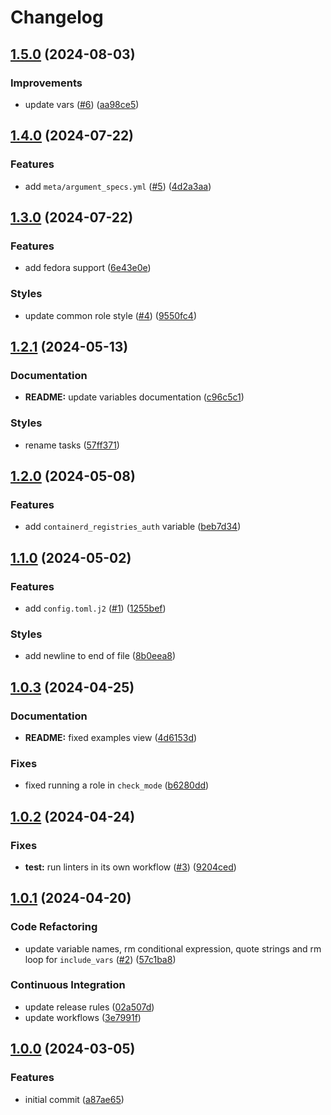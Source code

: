# Changelog

## [1.5.0](https://github.com/antmelekhin/ansible-role-containerd/compare/v1.4.0...v1.5.0) (2024-08-03)


### Improvements

* update vars ([#6](https://github.com/antmelekhin/ansible-role-containerd/issues/6)) ([aa98ce5](https://github.com/antmelekhin/ansible-role-containerd/commit/aa98ce53311bf2aca7054d6c00036ffc754da29e))

## [1.4.0](https://github.com/antmelekhin/ansible-role-containerd/compare/v1.3.0...v1.4.0) (2024-07-22)


### Features

* add `meta/argument_specs.yml` ([#5](https://github.com/antmelekhin/ansible-role-containerd/issues/5)) ([4d2a3aa](https://github.com/antmelekhin/ansible-role-containerd/commit/4d2a3aa4d060a425ad28e90797c92f084e2bc9e2))

## [1.3.0](https://github.com/antmelekhin/ansible-role-containerd/compare/v1.2.1...v1.3.0) (2024-07-22)


### Features

* add fedora support ([6e43e0e](https://github.com/antmelekhin/ansible-role-containerd/commit/6e43e0ef4e4ca906673fafb41976a14bb324960f))


### Styles

* update common role style ([#4](https://github.com/antmelekhin/ansible-role-containerd/issues/4)) ([9550fc4](https://github.com/antmelekhin/ansible-role-containerd/commit/9550fc45b28b6bbbae16450f3f340353e3088ff1))

## [1.2.1](https://github.com/antmelekhin/ansible-role-containerd/compare/v1.2.0...v1.2.1) (2024-05-13)


### Documentation

* **README:** update variables documentation ([c96c5c1](https://github.com/antmelekhin/ansible-role-containerd/commit/c96c5c1fe23e6ffad02539e0903ca37859636e3e))


### Styles

* rename tasks ([57ff371](https://github.com/antmelekhin/ansible-role-containerd/commit/57ff37179bcb08605aa850bc37bfb06d054d2280))

## [1.2.0](https://github.com/antmelekhin/ansible-role-containerd/compare/v1.1.0...v1.2.0) (2024-05-08)


### Features

* add `containerd_registries_auth` variable ([beb7d34](https://github.com/antmelekhin/ansible-role-containerd/commit/beb7d347c5894ca17f14f963f4609e3847fa1faa))

## [1.1.0](https://github.com/antmelekhin/ansible-role-containerd/compare/v1.0.3...v1.1.0) (2024-05-02)


### Features

* add `config.toml.j2` ([#1](https://github.com/antmelekhin/ansible-role-containerd/issues/1)) ([1255bef](https://github.com/antmelekhin/ansible-role-containerd/commit/1255bef409c6ba896693b2a3e8f4f9fd2f36c36f))


### Styles

* add newline to end of file ([8b0eea8](https://github.com/antmelekhin/ansible-role-containerd/commit/8b0eea8731e64d69a2f28c76a6503fa64bd2d84c))

## [1.0.3](https://github.com/antmelekhin/ansible-role-containerd/compare/v1.0.2...v1.0.3) (2024-04-25)


### Documentation

* **README:** fixed examples view ([4d6153d](https://github.com/antmelekhin/ansible-role-containerd/commit/4d6153dfc9625dccb9d7960877588e5795e35773))


### Fixes

* fixed running a role in `check_mode` ([b6280dd](https://github.com/antmelekhin/ansible-role-containerd/commit/b6280ddb22aa357e6ed5674ac278ebada0be0665))

## [1.0.2](https://github.com/antmelekhin/ansible-role-containerd/compare/v1.0.1...v1.0.2) (2024-04-24)


### Fixes

* **test:** run linters in its own workflow ([#3](https://github.com/antmelekhin/ansible-role-containerd/issues/3)) ([9204ced](https://github.com/antmelekhin/ansible-role-containerd/commit/9204ced419366313fd7480d906110ce07fb3fedc))

## [1.0.1](https://github.com/antmelekhin/ansible-role-containerd/compare/v1.0.0...v1.0.1) (2024-04-20)


### Code Refactoring

* update variable names, rm conditional expression, quote strings and rm loop for `include_vars` ([#2](https://github.com/antmelekhin/ansible-role-containerd/issues/2)) ([57c1ba8](https://github.com/antmelekhin/ansible-role-containerd/commit/57c1ba8a400fc66ea160faae1b6b37c42eaf6507))


### Continuous Integration

* update release rules ([02a507d](https://github.com/antmelekhin/ansible-role-containerd/commit/02a507d648b024e16df44451b8663f66cf8851c3))
* update workflows ([3e7991f](https://github.com/antmelekhin/ansible-role-containerd/commit/3e7991f70ecd687340635c94174813174afcb485))

## [1.0.0](https://github.com/antmelekhin/ansible-role-containerd/compare/...v1.0.0) (2024-03-05)


### Features

* initial commit ([a87ae65](https://github.com/antmelekhin/ansible-role-containerd/commit/a87ae65d405fd3c5c670187ca574d38f1b43a2ce))
